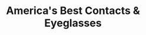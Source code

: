 ---
title: "America's Best Contacts & Eyeglasses"
url: /algonquin/americas-best-contacts-and-eyeglasses/
shop: optician
---